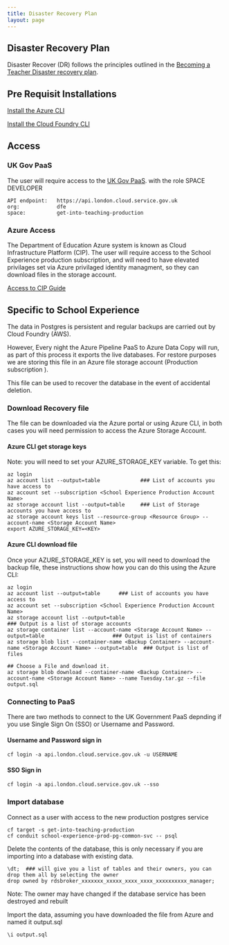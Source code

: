 ```yaml
---
title: Disaster Recovery Plan
layout: page
---
```


## Disaster Recovery Plan
Disaster Recover (DR) follows the principles outlined in the [Becoming a Teacher  Disaster recovery plan](https://dfedigital.atlassian.net/wiki/spaces/BaT/pages/2921365676/Disaster+recovery).

## Pre Requisit Installations
[Install the Azure CLI](https://docs.microsoft.com/en-us/cli/azure/install-azure-cli)

[Install the Cloud Foundry CLI](https://docs.cloudfoundry.org/cf-cli/install-go-cli.html#pkg)

## Access

### UK Gov PaaS
The user will require access to the [UK Gov PaaS](https://docs.cloud.service.gov.uk/get_started.html). with the role SPACE DEVELOPER

```
API endpoint:   https://api.london.cloud.service.gov.uk
org:            dfe
space:          get-into-teaching-production
```
### Azure Access
The Department of Education Azure system is known as Cloud Infrastructure Platform (CIP).
The user will require access to the School Experience production subscription, and will need to have elevated privilages set via Azure privilaged identity managment, so they can download files in the storage account. 

[Access to CIP Guide](https://dfedigital.atlassian.net/wiki/spaces/BaT/pages/1897955586/Azure+CIP)


## Specific to School Experience
The data in Postgres is persistent and regular backups are carried out by Cloud Foundry (AWS). 

However, Every night the Azure Pipeline PaaS to Azure Data Copy will run, as part of this process it exports the live databases. For restore purposes we are storing this file in an Azure file storage account (Production subscription ). 

This file can be used to recover the database in the event of accidental deletion.

### Download Recovery file
The file can be downloaded via the Azure portal or using Azure CLI, in both cases you will need permission to access the Azure Storage Account.

#### Azure CLI get storage keys
Note: you will need to set your AZURE_STORAGE_KEY variable. To get this: 

```
az login
az account list --output=table             ### List of accounts you have access to
az account set --subscription <School Experience Production Account Name>
az storage account list --output=table     ### List of Storage accounts you have access to
az storage account keys list --resource-group <Resource Group> --account-name <Storage Account Name>
export AZURE_STORAGE_KEY=<KEY>
```

#### Azure CLI download file

Once your AZURE_STORAGE_KEY is set, you will need to download the backup file, these instructions show how you can do this using the Azure CLI:

```
az login
az account list --output=table      ### List of accounts you have access to
az account set --subscription <School Experience Production Account Name>
az storage account list --output=table                                                              ### Output is a list of storage accounts
az storage container list --account-name <Storage Account Name> --output=table                      ### Output is list of containers
az storage blob list --container-name <Backup Container> --account-name <Storage Account Name> --output=table  ### Output is list of files

## Choose a File and download it.
az storage blob download --container-name <Backup Container> --account-name <Storage Account Name> --name Tuesday.tar.gz --file output.sql
```

### Connecting to PaaS
There are two methods to connect to the UK Government PaaS depnding if you use Single Sign On (SSO) or Username and Password.

#### Username and Password sign in 
```
cf login -a api.london.cloud.service.gov.uk -u USERNAME
```

#### SSO Sign in
```
cf login -a api.london.cloud.service.gov.uk --sso
```

### Import database
Connect as a user with access to the new production postgres service

```
cf target -s get-into-teaching-production
cf conduit school-experience-prod-pg-common-svc -- psql
```
Delete the contents of the database, this is only necessary if you are importing into a database with existing data.

```
\dt;  ### will give you a list of tables and their owners, you can drop them all by selecting the owner
drop owned by rdsbroker_xxxxxxx_xxxxx_xxxx_xxxx_xxxxxxxxxx_manager; 
```

Note: The owner may have changed if the database service has been destroyed and rebuilt

Import the data, assuming you have downloaded the file from Azure and named it output.sql

```
\i output.sql
```
